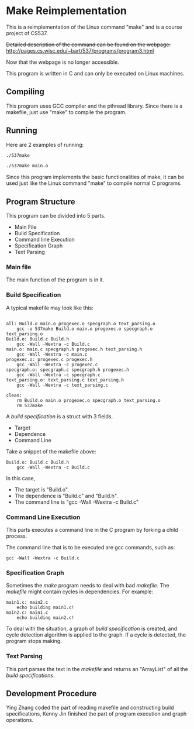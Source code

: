 # Make Reimplementation

This is a reimplementation of the Linux command "make" and is a course project of CS537.

~~Detailed description of the command can be found on the webpage:~~
http://pages.cs.wisc.edu/~bart/537/programs/program3.html

Now that the webpage is no longer accessible.

This program is written in C and can only be executed on Linux machines.

## Compiling

This program uses GCC compiler and the pthread library. Since there is a makefile, just use "make" to compile the program.

## Running

Here are 2 examples of running:
```bash
./537make

./537make main.o
```

Since this program implements the basic functionalities of make, it can be used just like the Linux command "make" to compile normal C programs.

## Program Structure

This program can be divided into 5 parts.
* Main File
* Build Specification
* Command line Execution
* Specification Graph
* Text Parsing

### Main file

The main function of the program is in it.

### Build Specification

A typical makefile may look like this:

```

all: Build.o main.o progexec.o specgraph.o text_parsing.o
	gcc -o 537make Build.o main.o progexec.o specgraph.o text_parsing.o
Build.o: Build.c Build.h
	gcc -Wall -Wextra -c Build.c
main.o: main.c specgraph.h progexec.h text_parsing.h
	gcc -Wall -Wextra -c main.c
progexec.o: progexec.c progexec.h
	gcc -Wall -Wextra -c progexec.c
specgraph.o: specgraph.c specgraph.h progexec.h
	gcc -Wall -Wextra -c specgraph.c
text_parsing.o: text_parsing.c text_parsing.h
	gcc -Wall -Wextra -c text_parsing.c

clean:
	rm Build.o main.o progexec.o specgraph.o text_parsing.o
	rm 537make

```

A *build specification* is a struct with 3 fields.
* Target
* Dependence
* Command Line

Take a snippet of the makefile above:

```
Build.o: Build.c Build.h
	gcc -Wall -Wextra -c Build.c
```
In this case, 
* The target is "Build.o".
* The dependence is "Build.c" and "Build.h".
* The command line is "gcc -Wall -Wextra -c Build.c"

### Command Line Execution

This parts executes a command line in the C program by forking a child process.

The command line that is to be executed are gcc commands, such as:

```
gcc -Wall -Wextra -c Build.c
```

### Specification Graph

Sometimes the *make* program needs to deal with bad *makefile*.
The *makefile* might contain cycles in dependencies. For example:

```
main1.c: main2.c
    echo building main1.c!
main2.c: main1.c
    echo building main2.c!
```
To deal with the situation, a graph of *build specification* is created, and cycle detection algorithm is applied to the graph. If a cycle is detected, the program stops making.

### Text Parsing

This part parses the text in the *makefile* and returns an "ArrayList" of all the *build specifications*.


## Development Procedure

Ying Zhang coded the part of reading makefile and constructing build specifications, 
Kenny Jin finished the part of program execution and graph operations. 
